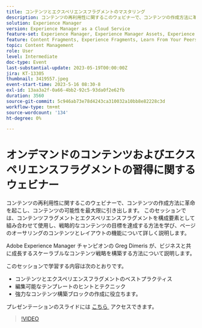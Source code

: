 ```yaml
---
title: コンテンツとエクスペリエンスフラグメントのマスタリング
description: コンテンツの再利用性に関するこのウェビナーで、コンテンツの作成方法に革命を起こし、コンテンツの可能性を最大限に引き出します。
solution: Experience Manager
version: Experience Manager as a Cloud Service
feature-set: Experience Manager, Experience Manager Assets, Experience Manager Sites
feature: Content Fragments, Experience Fragments, Learn From Your Peers
topic: Content Management
role: User
level: Intermediate
doc-type: Event
last-substantial-update: 2023-05-19T00:00:00Z
jira: KT-13305
thumbnail: 3419557.jpeg
event-start-time: 2023-5-16 08:30-8
exl-id: 13aa3a2f-0a66-4bb2-92c5-93da0f2e62fb
duration: 3560
source-git-commit: 5c946ab73e78d4243ca310032a10bb8e82228c3d
workflow-type: tm+mt
source-wordcount: '134'
ht-degree: 0%

---
```


# オンデマンドのコンテンツおよびエクスペリエンスフラグメントの習得に関するウェビナー

コンテンツの再利用性に関するこのウェビナーで、コンテンツの作成方法に革命を起こし、コンテンツの可能性を最大限に引き出します。 このセッションでは、コンテンツフラグメントとエクスペリエンスフラグメントを構成要素として組み合わせて使用し、戦略的なコンテンツの目標を達成する方法を学び、ページのオーサリングのコンテンツとレイアウトの機能について詳しく説明します。

Adobe Experience Manager チャンピオンの Greg Dimeris が、ビジネスと共に成長するスケーラブルなコンテンツ戦略を構築する方法について説明します。

このセッションで学習する内容は次のとおりです。

* コンテンツとエクスペリエンスフラグメントのベストプラクティス
* 編集可能なテンプレートのヒントとテクニック
* 強力なコンテンツ構築ブロックの作成に役立ちます。

プレゼンテーションのスライドには [&#x200B; こちら &#x200B;](../../assets/experience-manager/may2023/mastering-content-and-experience-fragments/AEM_Content_fragments_and_Experience_Fragments_Webinar_Session_Final.pdf) アクセスできます。

>[!VIDEO](https://video.tv.adobe.com/v/3419557/?learn=on)
